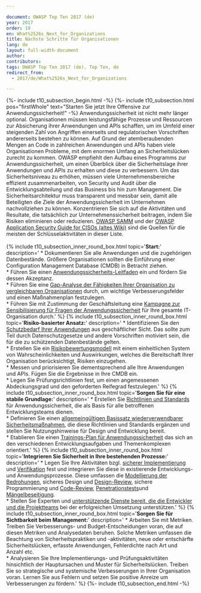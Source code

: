 ```yaml
---

document: OWASP Top Ten 2017 (de)
year: 2017
order: 19
en: What%2526s_Next_for_Organizations
title: Nächste Schritte für Organisationen
lang: de
layout: full-width-document
author:
contributors:
tags: OWASP Top Ten 2017 (de), Top Ten, de
redirect_from:
  - 2017/de/What%2526s_Next_for_Organizations

---
```


{%- include t10_subsection_begin.html -%}
{%- include t10_subsection.html pos="firstWhole" text="Starten Sie jetzt Ihre Offensive zur Anwendungssicherheit!" -%}
Anwendungssicherheit ist nicht mehr länger optional. Organisationen müssen leistungsfähige Prozesse und Ressourcen zur Absicherung ihrer Anwendungen und APIs schaffen, um im Umfeld einer steigenden Zahl von Angriffen einerseits und regulatorischen Vorschriften andererseits bestehen zu können. Auf Grund der atemberaubenden Mengen an Code in zahlreichen Anwendungen und APIs haben viele Organisationen Probleme, mit dem enormen Umfang an Sicherheitslücken zurecht zu kommen. OWASP empfiehlt den Aufbau eines Programms zur Anwendungssicherheit, um einen Überblick über die Sicherheitslage ihrer Anwendungen und APIs zu erhalten und diese zu verbessern. Um das Sicherheitsniveau zu erhöhen, müssen viele Unternehmensbereiche effizient zusammenarbeiten, von Security und Audit über die Entwicklungsabteilung und das Business bis hin zum Management. Die Sicherheitsarchitektur muss transparent und messbar sein, damit alle Beteiligten die Ziele der Anwendungssicherheit im Unternehmen nachvollziehen zu können. Konzentrieren Sie sich auf die Aktivitäten und Resultate, die tatsächlich zur Unternehmenssicherheit beitragen, indem Sie Risiken eliminieren oder reduzieren.  [OWASP SAMM](/www-project-samm) und der [OWASP Application Security Guide for CISOs (altes Wiki)](https://wiki.owasp.org/index.php/Application_Security_Guide_For_CISOs) sind die Quellen für die meisten der Schlüsselaktivitäten in dieser Liste.
<br>
<br>
{% include t10_subsection_inner_round_box.html
   topic='**Start:**'
   description='
       * Dokumentieren Sie alle Anwendungen und die zugehörigen Datenbestände. Größere Organisationen sollten die Einführung einer Configuration Management Database (CMDB) in Betracht ziehen.<br>* Führen Sie einen [Anwendungssicherheits-Leitfaden](https://owaspsamm.org/model/governance/policy-and-compliance/) ein und fördern Sie dessen Akzeptanz.<br>* Führen Sie eine [Gap-Analyse der Fähigkeiten Ihrer Organisation zu vergleichbaren Organisationen](https://owaspsamm.org/model/governance/strategy-and-metrics/) durch, um wichtige Verbesserungsfelder und einen Maßnahmenplan festzulegen.<br>* Führen Sie mit Zustimmung der Geschäftsleitung eine [Kampagne zur Sensibilisierung für Fragen der Anwendungssicherheit](https://owaspsamm.org/model/governance/education-and-guidance/) für Ihre gesamte IT-Organisation durch.'
%}
{% include t10_subsection_inner_round_box.html
   topic='**Risiko-basierter Ansatz:**'
   description='
       * Identifizieren Sie den [Schutzbedarf Ihrer Anwendungen](https://owaspsamm.org/model/governance/strategy-and-metrics/) aus geschäftlicher Sicht. Das sollte zum Teil durch Datenschutzgesetze und andere Vorschriften motiviert sein, die für die zu schützenden Datenbestände gelten. <br>* Erstellen Sie ein [Risikobewertungsmodell](/www-community/OWASP_Risk_Rating_Methodology) mit einem einheitlichen System von Wahrscheinlichkeiten und Auswirkungen, welches die Bereitschaft Ihrer Organisation berücksichtigt, Risiken einzugehen.<br>* Messen und priorisieren Sie dementsprechend alle Ihre Anwendungen und APIs. Fügen Sie die Ergebnisse in Ihre CMDB ein.<br>* Legen Sie Prüfungsrichtlinien fest, um einen angemessenen Abdeckungsgrad und den geforderten Reifegrad festzulegen.'
%}
{% include t10_subsection_inner_round_box.html
   topic='**Sorgen Sie für eine stabile Grundlage:**'
   description='
       * Erstellen Sie [Richtlinien und Standards](https://owaspsamm.org/model/governance/policy-and-compliance/) für Anwendungssicherheit, die als Basis für alle betroffenen Entwicklungsteams dienen.<br> * Definieren Sie einen [allgemeingültigen Basissatz wiederverwendbarer Sicherheitsmaßnahmen](/www-project-security-knowledge-framework), die diese Richtlinien und Standards ergänzen und stellen Sie Nutzungshinweise für Design und Entwicklung bereit.<br>* Etablieren Sie einen [Trainings-Plan für Anwendungssicherheit](https://owaspsamm.org/model/governance/education-and-guidance/) das sich an den verschiedenen Entwicklungsaufgaben und Themenkomplexen orientiert.'
%}
{% include t10_subsection_inner_round_box.html
   topic='**Integrieren Sie Sicherheit in Ihre bestehenden Prozesse:**'
   description='
       * Legen Sie Ihre Aktivitäten bzgl. [sicherer Implementierung](https://owaspsamm.org/model/implementation/) und [Verifikation](https://owaspsamm.org/model/verification/) fest und integrieren Sie diese in existierende Entwicklungs- und Anwendungsprozesse. Diese umfassen die [Modellierung der Bedrohungen](https://owaspsamm.org/model/design/threat-assessment/), sicheres Design und [Design-Review](https://owaspsamm.org/model/design/security-architecture/), sichere Programmierung und [Code-Review](https://owaspsamm.org/model/implementation/secure-build/), [Penetrationstests](https://owaspsamm.org/model/verification/security-testing/)und [Mängelbeseitigung](https://owaspsamm.org/model/implementation/defect-management/).<br>* Stellen Sie Experten und [unterstützende Dienste bereit, die die Entwickler und die Projektteams](https://owaspsamm.org/model/governance/education-and-guidance/) bei der erfolgreichen Umsetzung unterstützen.'
%}
{% include t10_subsection_inner_round_box.html
   topic='**Sorgen Sie für Sichtbarkeit beim Management:**'
   description='
       * Arbeiten Sie mit Metriken. Treiben Sie Verbesserungs- und Budget-Entscheidungen voran, die auf diesen Metriken und Analysedaten beruhen. Solche Metriken umfassen die Beachtung von Sicherheitspraktiken und -aktivitäten, neue oder entschärfte Sicherheitslücken, erfasste Anwendungen, Fehlerdichte nach Art und Anzahl etc.<br> * Analysieren Sie Ihre Implementierungs- und Prüfungsaktivitäten hinsichtlich der Hauptursachen und Muster für Sicherheitslücken. Treiben Sie so strategische und systemische Verbesserungen in Ihrer Organisation voran. Lernen Sie aus Fehlern und setzen Sie positive Anreize um Verbesserungen zu fördern.'
%}
{%- include t10_subsection_end.html -%}
